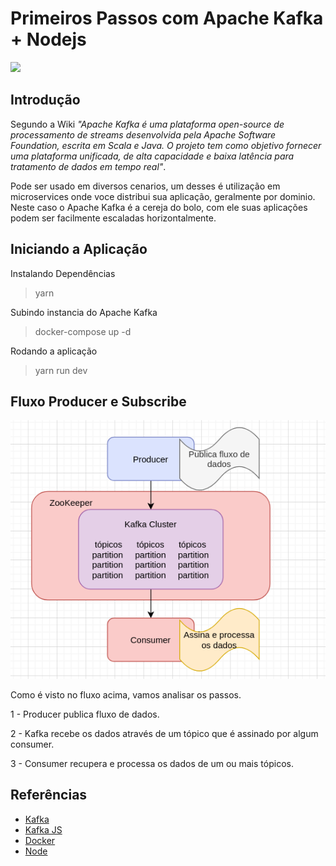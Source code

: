 # Primeiros Passos com Apache Kafka + Nodejs

![](https://kafka.apache.org/images/logo.png)

## Introdução

Segundo a Wiki *"Apache Kafka é uma plataforma open-source de processamento de streams desenvolvida pela Apache Software Foundation, escrita em Scala e Java. O projeto tem como objetivo fornecer uma plataforma unificada, de alta capacidade e baixa latência para tratamento de dados em tempo real"*.

Pode ser usado em diversos cenarios, um desses é utilização em microservices onde voce distribui sua aplicação, geralmente por dominio. Neste caso o Apache Kafka é a cereja do bolo, com ele suas aplicações podem ser facilmente escaladas horizontalmente.

## Iniciando a Aplicação

Instalando Dependências

> yarn

Subindo instancia do Apache Kafka
> docker-compose up -d

Rodando a aplicação
> yarn run dev

## Fluxo Producer e Subscribe

![](./docs/fluxo.png)

Como é visto no fluxo acima, vamos analisar os passos.

1 - Producer publica fluxo de dados.

2 - Kafka recebe os dados através de um tópico que é assinado por algum consumer.

3 - Consumer recupera e processa os dados de um ou mais tópicos.

## Referências

* [Kafka](https://kafka.apache.org/)
* [Kafka JS](https://kafka.js.org/)
* [Docker](https://docs.docker.com/)
* [Node](https://nodejs.org/en/)